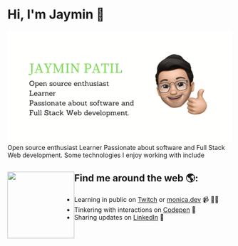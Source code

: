 # Hi, I'm Jaymin 👋

<img src="https://github.com/jayminpatil/jayminpatil/blob/main/Jaymin%20Patil%20(1).png" alt="banner that says Monica Powell - software engineer, content creator and community organizer alongside a cartoon illustration of Monica">
Open source enthusiast Learner Passionate about software and Full Stack Web development. Some technologies I enjoy working with include 


## Find me around the web 🌎: <a href="https://github.com/sponsors/M0nica"><img align="left" width="150" height="150" src="https://github.com/M0nica/M0nica/blob/main/octomonica/m0nica-octocat-rotating.gif?raw=true"></a>
- Learning in public on <a href="https://www.twitch.tv/blacktechdiva">Twitch</a> or <a href="https://www.monica.dev">monica.dev</a> 📹 ✍🏾
- Tinkering with interactions on <a href="https://codepen.io/m0nica"> Codepen</a> 🏓
- Sharing updates on <a href="https://www.linkedin.com/in/monicampowell/">LinkedIn</a> 💼

